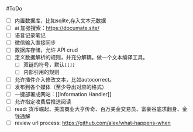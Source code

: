 #ToDo 
- [ ] 内置数据库，比如sqlite,存入文本元数据
- [ ] ai 加强搜索：https://documate.site/
- [ ] 语音记录笔记
- [ ] 微信输入直接同步
- [ ] 数据库存储，允许 API crud
- [ ] 定义数据解析的规则，并充分解耦。做一个文本编译工具。
	- [ ] 双链的符号，默认`[[]]`
	- [ ] 内部引用的规则
- [ ] 允许插件介入修改文本，比如autocorrect。
- [ ] 发布到各个媒体（至少导出对应的格式）
- [ ] 一键部署成网站：[[Information Handler]]
- [ ] 允许指定收费后推送阅读
- [ ] read: 货币崛起、美国商业大亨传奇、百万美金交易员、富豪谷底求翻身、金钱通解
- [ ] review url process: https://github.com/alex/what-happens-when